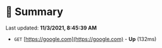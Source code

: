 # 📖 Summary
Last updated: **11/3/2021, 8:45:39 AM**

- `GET` [https://google.com](https://google.com) - **Up** (132ms)
